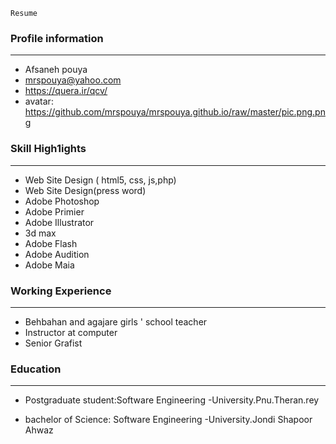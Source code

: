 ```
Resume
```
### Profile information
---
+    Afsaneh pouya
+    mrspouya@yahoo.com
+    https://quera.ir/qcv/
+    avatar: https://github.com/mrspouya/mrspouya.github.io/raw/master/pic.png.png
 
 
### Skill High1ights
---
+    Web Site Design ( html5, css, js,php)
+    Web Site Design(press word)
+    Adobe Photoshop
+    Adobe Primier
+    Adobe Illustrator
+    3d max
+    Adobe Flash
+    Adobe Audition
+    Adobe Maia


### Working Experience
---

+    Behbahan and agajare girls ' school teacher
+    Instructor at computer
+    Senior Grafist


### Education
---

+    Postgraduate student:Software Engineering
     -University.Pnu.Theran.rey 

+    bachelor of Science: Software Engineering
     -University.Jondi Shapoor Ahwaz
